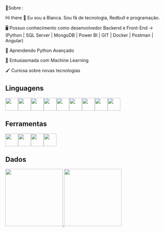 💫Sobre :

Hi there 👋 Eu sou a Bianca. Sou fã de tecnologia, Redbull e programação.

🖥 Possuo conhecimento como desenvolvedor Backend e Front-End -> (Python | SQL Server | MongoDB | Power BI | GIT | Docker | Postman | Angular)

🐍 Aprendendo Python Avançado

🧠 Entusiasmada com Machine Learning

🖌 Curiosa sobre novas tecnologias


## Linguagens

<div style="display: flex; align-items: center;">
  <img loading="lazy" src="https://cdn.jsdelivr.net/gh/devicons/devicon/icons/python/python-original.svg" width="40" height="40"/>
  <img loading="lazy" src="https://cdn.jsdelivr.net/gh/devicons/devicon/icons/microsoftsqlserver/microsoftsqlserver-plain.svg" width="40" height="40"/>
  <img loading="lazy" src="https://cdn.jsdelivr.net/gh/devicons/devicon/icons/mysql/mysql-original-wordmark.svg" width="40" height="40"/>
  <img loading="lazy" src="https://cdn.jsdelivr.net/gh/devicons/devicon/icons/mongodb/mongodb-original.svg" width="40" height="40"/>
  <img loading="lazy" src="https://cdn.jsdelivr.net/gh/devicons/devicon/icons/angularjs/angularjs-original.svg" width="40" height="40"/>
  <img loading="lazy" src="https://cdn.jsdelivr.net/gh/devicons/devicon/icons/csharp/csharp-original.svg" width="40" height="40"/>
  <img loading="lazy" src="https://cdn.jsdelivr.net/gh/devicons/devicon/icons/nodejs/nodejs-original-wordmark.svg" width="40" height="40"/>
  <img loading="lazy" src="https://cdn.jsdelivr.net/gh/devicons/devicon/icons/html5/html5-original.svg" width="40" height="40"/>
  <img loading="lazy" src="https://cdn.jsdelivr.net/gh/devicons/devicon/icons/css3/css3-original.svg" width="40" height="40"/>
</div>



## Ferramentas

<div style="display: flex; align-items: center;">
  <img loading="lazy" src="https://cdn.jsdelivr.net/gh/devicons/devicon/icons/git/git-original.svg" width="40" height="40"/>
  <img loading="lazy" src="https://cdn.jsdelivr.net/gh/devicons/devicon/icons/eclipse/eclipse-original-wordmark.svg" width="40" height="40"/>
  <img loading="lazy" src="https://cdn.jsdelivr.net/gh/devicons/devicon/icons/docker/docker-original.svg" width="40" height="40"/>
  <img loading="lazy" src="https://cdn.jsdelivr.net/gh/devicons/devicon/icons/postman/postman-original.svg" width="40" height="40"/>
</div>



## Dados

<div>
<a href="https://github.com/biancafsena">
<img loading="lazy" height="180em" src="https://github-readme-stats.vercel.app/api/top-langs/?username=biancafsena&layout=compact&langs_count=7&theme=dracula"/>
<img loading="lazy" height="180em" src="https://github-readme-stats.vercel.app/api?username=biancafsena&show_icons=true&theme=dracula&include_all_commits=true&count_private=true"/>
</div>

